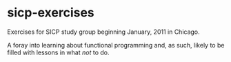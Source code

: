 # sicp-exercises

Exercises for SICP study group beginning January, 2011 in Chicago.

A foray into learning about functional programming and, as such, likely to be
filled with lessons in what _not_ to do.

